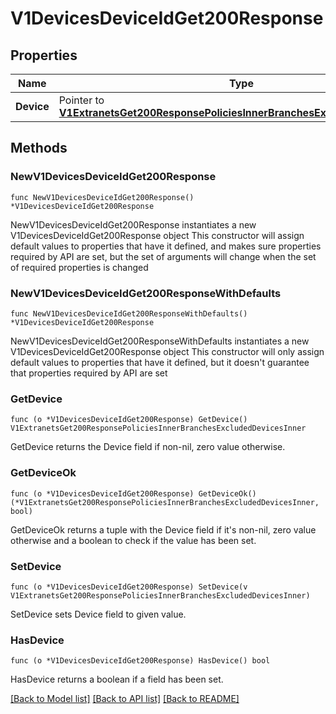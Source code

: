 # V1DevicesDeviceIdGet200Response

## Properties

Name | Type | Description | Notes
------------ | ------------- | ------------- | -------------
**Device** | Pointer to [**V1ExtranetsGet200ResponsePoliciesInnerBranchesExcludedDevicesInner**](V1ExtranetsGet200ResponsePoliciesInnerBranchesExcludedDevicesInner.md) |  | [optional] 

## Methods

### NewV1DevicesDeviceIdGet200Response

`func NewV1DevicesDeviceIdGet200Response() *V1DevicesDeviceIdGet200Response`

NewV1DevicesDeviceIdGet200Response instantiates a new V1DevicesDeviceIdGet200Response object
This constructor will assign default values to properties that have it defined,
and makes sure properties required by API are set, but the set of arguments
will change when the set of required properties is changed

### NewV1DevicesDeviceIdGet200ResponseWithDefaults

`func NewV1DevicesDeviceIdGet200ResponseWithDefaults() *V1DevicesDeviceIdGet200Response`

NewV1DevicesDeviceIdGet200ResponseWithDefaults instantiates a new V1DevicesDeviceIdGet200Response object
This constructor will only assign default values to properties that have it defined,
but it doesn't guarantee that properties required by API are set

### GetDevice

`func (o *V1DevicesDeviceIdGet200Response) GetDevice() V1ExtranetsGet200ResponsePoliciesInnerBranchesExcludedDevicesInner`

GetDevice returns the Device field if non-nil, zero value otherwise.

### GetDeviceOk

`func (o *V1DevicesDeviceIdGet200Response) GetDeviceOk() (*V1ExtranetsGet200ResponsePoliciesInnerBranchesExcludedDevicesInner, bool)`

GetDeviceOk returns a tuple with the Device field if it's non-nil, zero value otherwise
and a boolean to check if the value has been set.

### SetDevice

`func (o *V1DevicesDeviceIdGet200Response) SetDevice(v V1ExtranetsGet200ResponsePoliciesInnerBranchesExcludedDevicesInner)`

SetDevice sets Device field to given value.

### HasDevice

`func (o *V1DevicesDeviceIdGet200Response) HasDevice() bool`

HasDevice returns a boolean if a field has been set.


[[Back to Model list]](../README.md#documentation-for-models) [[Back to API list]](../README.md#documentation-for-api-endpoints) [[Back to README]](../README.md)


